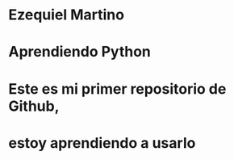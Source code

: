 # Ezequiel Martino
# Aprendiendo Python
# Este es mi primer repositorio de Github,
# estoy aprendiendo a usarlo